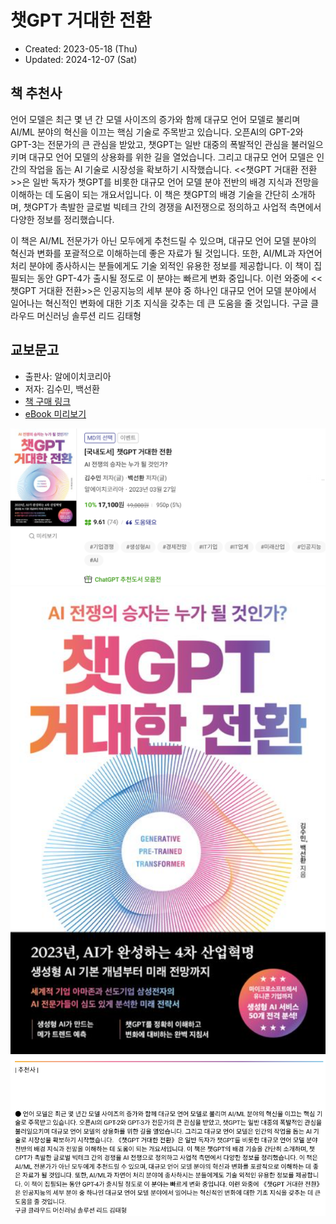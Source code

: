 # 챗GPT 거대한 전환
- Created: 2023-05-18 (Thu)
- Updated: 2024-12-07 (Sat)

## 책 추천사
언어 모델은 최근 몇 년 간 모델 사이즈의 증가와 함께 대규모 언어 모델로 불리며 AI/ML 분야의 혁신을 이끄는 핵심 기술로 주목받고 있습니다. 오픈AI의 GPT-2와 GPT-3는 전문가의 큰 관심을 받았고, 챗GPT는 일반 대중의 폭발적인 관심을 불러일으키며 대규모 언어 모델의 상용화를 위한 길을 열었습니다. 그리고 대규모 언어 모델은 인간의 작업을 돕는 AI 기술로 시장성을 확보하기 시작했습니다. <<챗GPT 거대환 전환>>은 일반 독자가 챗GPT를 비롯한 대규모 언어 모델 분야 전반의 배경 지식과 전망을 이해하는 데 도움이 되는 개요서입니다. 이 책은 챗GPT의 배경 기술을 간단히 소개하며, 챗GPT가 촉발한 글로벌 빅테크 간의 경쟁을 AI전쟁으로 정의하고 사업적 측면에서 다양한 정보를 정리했습니다.

이 책은 AI/ML 전문가가 아닌 모두에게 추천드릴 수 있으며, 대규모 언어 모델 분야의 혁신과 변화를 포괄적으로 이해하는데 좋은 자료가 될 것입니다. 또한, AI/ML과 자연어 처리 분야에 종사하시는 분들에게도 기술 외적인 유용한 정보를 제공합니다. 이 책이 집필되는 동안 GPT-4가 출시될 정도로 이 분야는 빠르게 변화 중입니다. 이런 와중에 <<챗GPT 거대환 전환>>은 인공지능의 세부 분야 중 하나인 대규모 언어 모델 분야에서 일어나는 혁신적인 변화에 대한 기초 지식을 갖추는 데 큰 도움을 줄 것입니다.
구글 클라우드 머신러닝 솔루션 리드 김태형

## 교보문고
- 출판사: 알에이치코리아
- 저자: 김수민, 백선환
- [책 구매 링크](https://product.kyobobook.co.kr/detail/S000201225687)
- [eBook 미리보기](https://ebook-product.kyobobook.co.kr/dig/preview/E000005197986)
<img src="images/교보문고-국내도서-챗GPT 거대한 전환.png">

<img src="images/교보문고-챗GPT 거대한 전환-북커버.png">

<img src="images/교보문고-국내도서-챗GPT 거대한 전환-추천사-김태형.png">
